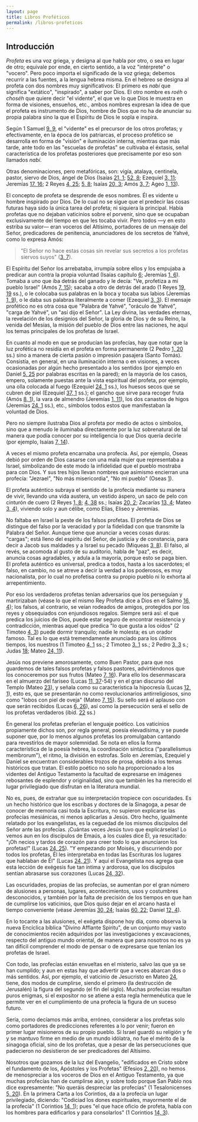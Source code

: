 ```yaml
---
layout: page
title: Libros Proféticos
permalink: /libros-profeticos
---
```


## Introducción

*Profeta* es una voz griega, y designa al que habla por otro, o sea en lugar de otro; equivale por ende, en cierto sentido, a la voz "intérprete" o "vocero". Pero poco importa el significado de la voz griega; debemos recurrir a las fuentes, a la lengua hebrea misma. En el hebreo se designa al profeta con dos nombres muy significativos: El primero es *nabí* que significa "extático", "inspirado", a saber por Dios. El otro nombre es *roéh* o *choséh* que quiere decir "el vidente", el que ve lo que Dios le muestra en forma de visiones, ensueños, etc., ambos nombres expresan la idea de que el profeta es instrumento de Dios, hombre de Dios que no ha de anunciar su propia palabra sino la que el Espíritu de Dios le sopla e inspira.

Según 1 Samuel [9, 9](1-samuel#c9-v9), el "vidente" es el precursor de los otros profetas; y efectivamente, en la época de los patriarcas, el proceso profético se desarrolla en forma de "visión" e iluminación interna, mientras que más tarde, ante todo en las "escuelas de profetas" se cultivaba el éxtasis, señal característica de los profetas posteriores que precisamente por eso son llamados *nabí*.

Otras denominaciones, pero metafóricas, son: vigía, atalaya, centinela, pastor, siervo de Dios, ángel de Dios (Isaías [21, 1](isaias#c21-v1); [52, 8](isaias#c52-v8); Ezequiel [3, 11](ezequiel#c3-v11); Jeremías [17, 16](jeremias#c17-v16); 2 Reyes [4, 25](2-reyes#c4-v25); [5, 8](2-reyes#c5-v8); Isaías [20, 3](isaias#c20-v3); Amós [3, 7](amos#c3-v7); Ageo [1, 13](ageo#c1-v13)).

El concepto de profeta se desprende de esos nombres. Él es vidente u hombre inspirado por Dios. De lo cual no se sigue que el predecir las cosas futuras haya sido la única tarea del profeta; ni siquiera la principal. Había profetas que no dejaban vaticinios sobre el porvenir, sino que se ocupaban exclusivamente del tiempo en que les tocaba vivir. Pero todos —y en esto estriba su valor— eran voceros del Altísimo, portadores de un mensaje del Señor, predicadores de penitencia, anunciadores de los secretos de Yahvé, como lo expresa Amós:

> "El Señor no hace estas cosas sin revelar sus secretos a los profetas siervos suyos" ([3, 7](amos#c3-v7)).

El Espíritu del Señor los arrebataba, irrumpía sobre ellos y los empujaba a predicar aun contra la propia voluntad (Isaías capítulo [6](isaias#c6); Jeremías [1, 6](jeremias#c1-v6)). Tomaba a uno que iba detrás del ganado y le decía: "Ve, profetiza a mi pueblo Israel" (Amós [7, 15](amos#c7-v15)); sacaba a otro de detrás del arado (1 Reyes [19, 19](1-reyes#c19-v19) ss.), o le colocaba sus palabras en la boca y tocaba sus labios (Jeremías [1, 9](jeremias#c1-v9)), o le daba sus palabras literalmente a comer (Ezequiel [3, 3](ezequiel#c3-v3)). El mensaje profético no es otra cosa que "Palabra de Yahvé", "oráculo de Yahvé", "carga de Yahvé", un "así dijo el Señor". La Ley divina, las verdades eternas, la revelación de los designios del Señor, la gloria de Dios y de su Reino, la venida del Mesías, la misión del pueblo de Dios entre las naciones, he aquí los temas principales de los profetas de Israel.

En cuanto al modo en que se producían las profecías, hay que notar que la luz profética no residía en el profeta en forma permanente (2 Pedro [1, 20](2-pedro#c1-v20) ss.) sino a manera de cierta pasión o impresión pasajera (Santo Tomás). Consistía, en general, en una iluminación interna o en visiones, a veces ocasionadas por algún hecho presentado a los sentidos (por ejemplo en Daniel [5, 25](daniel#c5-v25) por palabras escritas en la pared); en la mayoría de los casos, empero, solamente puestas ante la vista espiritual del profeta, por ejemplo, una olla colocada al fuego (Ezequiel [24, 1](ezequiel#c24-v1) ss.), los huesos secos que se cubren de piel (Ezequiel [37, 1](ezequiel#c37-v1) ss.); el gancho que sirve para recoger fruta (Amós [8, 1](amos#c8-v1)), la vara de almendro (Jeremías [1, 11](jeremias#c1-v11)), los dos canastos de higos (Jeremías [24, 1](jeremias#c24-v1) ss.), etc., símbolos todos estos que manifestaban la voluntad de Dios.

Pero no siempre ilustraba Dios al profeta por medio de actos o símbolos, sino que a menudo le iluminaba directamente por la luz sobrenatural de tal manera que podía conocer por su inteligencia lo que Dios quería decirle (por ejemplo, Isaías [7, 14](isaias#c7-v14)).

A veces el mismo profeta encarnaba una profecía. Así, por ejemplo, Oseas debió por orden de Dios casarse con una mala mujer que representaba a Israel, simbolizando de este modo la infidelidad que el pueblo mostraba para con Dios. Y sus tres hijos llevan nombres que asimismo encierran una profecía: "Jezrael", "No más misericordia", "No mi pueblo" (Oseas [1](oseas#c1)).

El profeta auténtico subraya el sentido de la profecía mediante su manera de vivir, llevando una vida austera, un vestido áspero, un saco de pelo con cinturón de cuero (2 Reyes [1, 8](2-reyes#c1-v8); [4, 38](2-reyes#c4-v38) ss.; Isaías [20, 2](isaias#c20-v2); Zacarías [13, 4](zacarias#c13-v4); Mateo [3, 4](mateo#c3-v4)), viviendo solo y aun célibe, como Elías, Eliseo y Jeremías.

No faltaba en Israel la peste de los falsos profetas. El profeta de Dios se distingue del falso por la veracidad y por la fidelidad con que transmite la Palabra del Señor. Aunque tiene que anunciar a veces cosas duras: "cargas"; está lleno del espíritu del Señor, de justicia y de constancia, para decir a Jacob sus maldades y a Israel su pecado (Miqueas [3, 8](miqueas#c3-v8)). El falso, al revés, se acomoda al gusto de su auditorio, habla de "paz", es decir, anuncia cosas agradables, y adula a la mayoría, porque esto se paga bien. El profeta auténtico es universal, predica a todos, hasta a los sacerdotes; el falso, en cambio, no se atreve a decir la verdad a los poderosos, es muy nacionalista, por lo cual no profetisa contra su propio pueblo ni lo exhorta al arrepentimiento.

Por eso los verdaderos profetas tenían adversarios que los perseguían y martirizaban (véase lo que el mismo Rey Profeta dice a Dios en el Salmo [16, 4](salmos#c16-v4)); los falsos, al contrario, se veían rodeados de amigos, protegidos por los reyes y obsequiados con enjundiosos regalos. Siempre será así: el que predica los juicios de Dios, puede estar seguro de encontrar resistencia y contradicción, mientras aquel que predica "lo que gusta a los oídos" (2 Timoteo [4, 3](2-timoteo#c4-v3)) puede dormir tranquilo; nadie le molesta; es un orador famoso. Tal es lo que está tremendamente anunciado para los últimos tiempos, los nuestros (1 Timoteo [4, 1](1-timoteo#c4-v1) ss.; 2 Timoteo [3, 1](2-timoteo#c3-v1) ss.; 2 Pedro [3, 3](2-pedro#c3-v3) s.; Judas [18](judas#v18); Mateo [24, 11](mateo#c24-v11)).

Jesús nos previene amorosamente, como Buen Pastor, para que nos guardemos de tales falsos profetas y falsos pastores, advirtiéndonos que los conoceremos por sus frutos (Mateo [7, 16](mateo#c7-v16)). Para ello los desenmascara en el almuerzo del fariseo (Lucas [11, 37](lucas#c11-v37)-54) y en el gran discurso del Templo (Mateo [23](mateo#c23)), y señala como su característica la hipocresía (Lucas [12, 1](lucas#c12-v1)), esto es, que se presentarán no como revolucionarios antirreligiosos, sino como "lobos con piel de oveja" (Mateo [7, 15](mateo#c7-v15)). Su sello será el aplauso con que serán recibidos (Lucas [6, 26](lucas#c6-v26)), así como la persecución será el sello de los profetas verdaderos (ibíd. [22](lucas#c6-v22) ss.)

En general los profetas preferían el lenguaje poético. Los vaticinios propiamente dichos son, por regla general, poesía elevadísima, y se puede suponer que, por lo menos algunos profetas los promulgaban cantando para revestirlos de mayor solemnidad. Se nota en ellos la forma característica de la poesía hebrea, la coordinación sintáctica ("parallelismus membrorum"), el ritmo, la división en estrofas. Solo en Jeremías, Ezequiel y Daniel se encuentran considerables trozos de prosa, debido a los temas históricos que tratan. El estilo poético no solo ha proporcionado a los videntes del Antiguo Testamento la facultad de expresarse en imágenes rebosantes de esplendor y originalidad, sino que también les ha merecido el lugar privilegiado que disfrutan en la literatura mundial.

No es, pues, de extrañar que su interpretación tropiece con oscuridades. Es un hecho histórico que los escribas y doctores de la Sinagoga, a pesar de conocer de memoria casi toda la Escritura, no supieron explicarse las profecías mesiánicas, ni menos aplicarlas a Jesús. Otro hecho, igualmente relatado por los evangelistas, es la ceguedad de los mismos discípulos del Señor ante las profecías. ¡Cuántas veces Jesús tuvo que explicárselas! Lo vemos aun en los discípulos de Emaús, a los cuales dice Él, ya resucitado: "¡Oh necios y tardos de corazón para creer todo lo que anunciaron los profetas!" (Lucas [24, 25](lucas#c24-v25)). "Y empezando por Moisés, y discurriendo por todos los profetas, Él les interpretaba en todas las Escrituras los lugares que hablaban de Él" (Lucas [24, 21](lucas#c24-v21)). Y aquí el Evangelista nos agrega que esta lección de exégesis fue tan íntima y ardorosa, que los discípulos sentían abrasarse sus corazones (Lucas [24, 32](lucas#c24-v32)).

Las oscuridades, propias de las profecías, se aumentan por el gran número de alusiones a personas, lugares, acontecimientos, usos y costumbres desconocidos, y también por la falta de precisión de los tiempos en que han de cumplirse los vaticinios, que Dios quiso dejar en el arcano hasta el tiempo conveniente (véase Jeremías [30, 24](jeremias#c30-v24); Isaías [60, 22](isaias#c60-v22); Daniel [12, 4](daniel#c12-v4)).

En lo tocante a las alusiones, el exégeta dispone hoy día, como observa la nueva Encíclica bíblica "Divino Afflante Spiritu", de un conjunto muy vasto de conocimientos recién adquiridos por las investigaciones y excavaciones, respecto del antiguo mundo oriental, de manera que para nosotros no es ya tan difícil comprender el modo de pensar o de expresarse que tenían los profetas de Israel.

Con todo, las profecías están envueltas en el misterio, salvo las que ya se han cumplido; y aun en estas hay que advertir que a veces abarcan dos o más sentidos. Así, por ejemplo, el vaticinio de Jesucristo en Mateo [24](mateo#c24), tiene, dos modos de cumplirse, siendo el primero (la destrucción de Jerusalén) la figura del segundo (el fin del siglo). Muchas profecías resultan puros enigmas, si el expositor no se atiene a esta regla hermenéutica que le permite ver en el cumplimiento de una profecía la figura de un suceso futuro.

Sería, como decíamos más arriba, erróneo, considerar a los profetas solo como portadores de predicciones referentes a lo por venir; fueron en primer lugar misioneros de su propio pueblo. Si Israel guardó su religión y fe y se mantuvo firme en medio de un mundo idólatra, no fue el mérito de la sinagoga oficial, sino de los profetas, que a pesar de las persecuciones que padecieron no desistieron de ser predicadores del Altísimo.

Nosotros que gozamos de la luz del Evangelio, "edificados en Cristo sobre el fundamento de los, Apóstoles y los Profetas" (Efesios [2, 20](efesios#c2-v20)), no hemos de menospreciar a los voceros de Dios en el Antiguo Testamento, ya que muchas profecías han de cumplirse aún, y sobre todo porque San Pablo nos dice expresamente: "No queráis despreciar las profecías" (1 Tesalonicenses [5, 20](1-tesalonicenses#c5-v20)). En la primera Carta a los Corintios, da a la profecía un lugar privilegiado, diciendo: "Codiciad los dones espirituales, mayormente el de la profecía" (1 Corintios [14, 1](1-corintios#c14-v1)); pues "el que hace oficio de profeta, habla con los hombres para edificarlos y para consolarlos" (1 Corintios [14, 3](1-corintios#c14-v3)).

